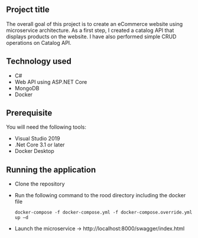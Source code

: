 ## Project title
The overall goal of this project is to create an eCommerce website using microservice architecture. As a first step, I created a catalog API that displays products on the website. I have also performed simple CRUD operations on Catalog API.

## Technology used
- C#
- Web API using ASP.NET Core
- MongoDB
- Docker

## Prerequisite
You will need the following tools:
- Visual Studio 2019
- .Net Core 3.1 or later
- Docker Desktop

## Running the application
- Clone the repository
- Run the following command to the rood directory including the docker file

      docker-compose -f docker-compose.yml -f docker-compose.override.yml up –d

- Launch the microservice -> http://localhost:8000/swagger/index.html
